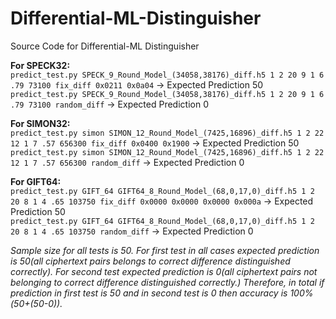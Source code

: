 # Differential-ML-Distinguisher
Source Code for Differential-ML Distinguisher

**For SPECK32:**\
```predict_test.py SPECK_9_Round_Model_(34058,38176)_diff.h5 1 2 20 9 1 6 .79 73100 fix_diff 0x0211 0x0a04``` &#8594; Expected Prediction 50\
```predict_test.py SPECK_9_Round_Model_(34058,38176)_diff.h5 1 2 20 9 1 6 .79 73100 random_diff``` &#8594; Expected Prediction 0


**For SIMON32:**\
```predict_test.py simon SIMON_12_Round_Model_(7425,16896)_diff.h5 1 2 22 12 1 7 .57 656300 fix_diff 0x0400 0x1900``` &#8594; Expected Prediction 50\
```predict_test.py simon SIMON_12_Round_Model_(7425,16896)_diff.h5 1 2 22 12 1 7 .57 656300 random_diff``` &#8594; Expected Prediction 0


**For GIFT64:**\
```predict_test.py GIFT_64 GIFT64_8_Round_Model_(68,0,17,0)_diff.h5 1 2 20 8 1 4 .65 103750 fix_diff 0x0000 0x0000 0x0000 0x000a``` &#8594; Expected Prediction 50\
```predict_test.py GIFT_64 GIFT64_8_Round_Model_(68,0,17,0)_diff.h5 1 2 20 8 1 4 .65 103750 random_diff``` &#8594; Expected Prediction 0

*Sample size for all tests is 50. For first test in all cases expected prediction is 50(all ciphertext pairs belongs to correct difference distinguished correctly). For second test expected prediction is 0(all ciphertext pairs not belonging to correct difference distinguished correctly.) Therefore, in total if prediction in first test is 50 and in second test is 0 then accuracy is 100%(50+(50-0)).*
